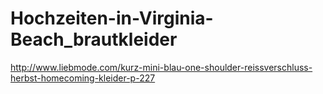 Hochzeiten-in-Virginia-Beach_brautkleider
=========================================

http://www.liebmode.com/kurz-mini-blau-one-shoulder-reissverschluss-herbst-homecoming-kleider-p-227
